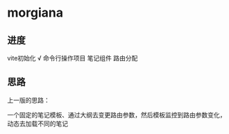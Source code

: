 # morgiana
## 进度
vite初始化 √
命令行操作项目
笔记组件
路由分配



## 思路

上一版的思路：

一个固定的笔记模板、通过大纲去变更路由参数，然后模板监控到路由参数变化，动态去加载不同的笔记


